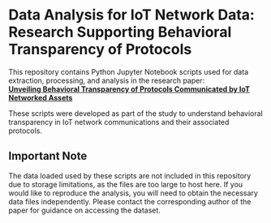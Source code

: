 # Data Analysis for IoT Network Data: Research Supporting Behavioral Transparency of Protocols

This repository contains Python Jupyter Notebook scripts used for data extraction, processing, and analysis in the research paper:  
**[Unveiling Behavioral Transparency of Protocols Communicated by IoT Networked Assets](https://scholar.google.com/citations?view_op=view_citation&hl=en&user=I6kUmVIAAAAJ&citation_for_view=I6kUmVIAAAAJ:2osOgNQ5qMEC)**

These scripts were developed as part of the study to understand behavioral transparency in IoT network communications and their associated protocols.

## Important Note

The data loaded used by these scripts are not included in this repository due to storage limitations, as the files are too large to host here. If you would like to reproduce the analysis, you will need to obtain the necessary data files independently. Please contact the corresponding author of the paper for guidance on accessing the dataset.

